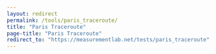 ```yaml
---
layout: redirect
permalink: /tools/paris_traceroute/
title: "Paris Traceroute"
page-title: "Paris Traceroute"
redirect_to: "https://measurementlab.net/tests/paris_traceroute"
---
```


